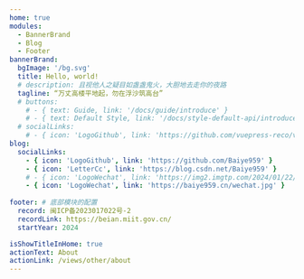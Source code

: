 ```yaml
---
home: true
modules:
  - BannerBrand
  - Blog
  - Footer
bannerBrand:
  bgImage: '/bg.svg'
  title: Hello, world!
  # description: 且视他人之疑目如盏盏鬼火，大胆地去走你的夜路
  tagline: “万丈高楼平地起，勿在浮沙筑高台”
  # buttons:
    # - { text: Guide, link: '/docs/guide/introduce' }
    # - { text: Default Style, link: '/docs/style-default-api/introduce', type: 'plain' }
  # socialLinks:
    # - { icon: 'LogoGithub', link: 'https://github.com/vuepress-reco/vuepress-theme-reco' }
blog:
  socialLinks:
    - { icon: 'LogoGithub', link: 'https://github.com/Baiye959' }
    - { icon: 'LetterCc', link: 'https://blog.csdn.net/Baiye959' }
    # - { icon: 'LogoWechat', link: 'https://img2.imgtp.com/2024/01/22/DSIbWNaR.jpg' }
    - { icon: 'LogoWechat', link: 'https://baiye959.cn/wechat.jpg' }
    
footer: # 底部模块的配置
  record: 闽ICP备2023017022号-2
  recordLink: https://beian.miit.gov.cn/
  startYear: 2024

isShowTitleInHome: true
actionText: About
actionLink: /views/other/about
---
```

